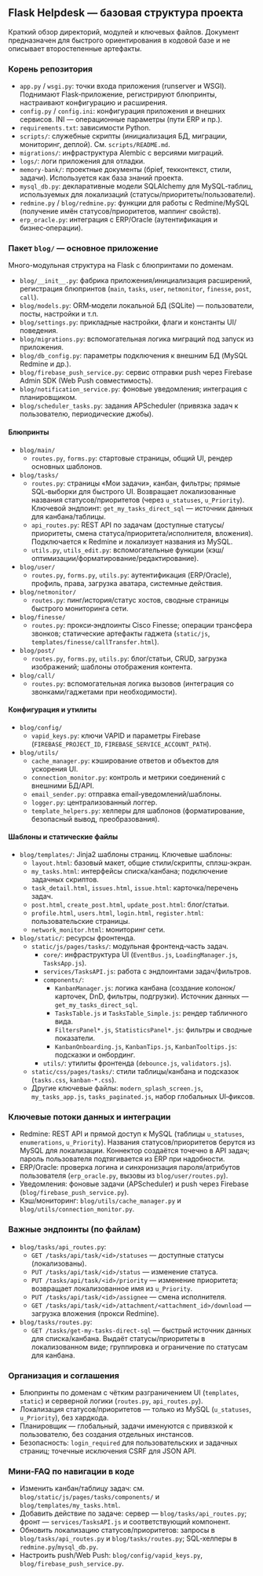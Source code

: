 ## Flask Helpdesk — базовая структура проекта

Краткий обзор директорий, модулей и ключевых файлов. Документ предназначен для быстрого ориентирования в кодовой базе и не описывает второстепенные артефакты.

### Корень репозитория
- `app.py` / `wsgi.py`: точки входа приложения (runserver и WSGI). Поднимают Flask‑приложение, регистрируют блюпринты, настраивают конфигурацию и расширения.
- `config.py` / `config.ini`: конфигурация приложения и внешних сервисов. INI — операционные параметры (пути ERP и пр.).
- `requirements.txt`: зависимости Python.
- `scripts/`: служебные скрипты (инициализация БД, миграции, мониторинг, деплой). См. `scripts/README.md`.
- `migrations/`: инфраструктура Alembic с версиями миграций.
- `logs/`: логи приложения для отладки.
- `memory-bank/`: проектные документы (брief, текконтекст, стили, задачи). Используется как база знаний проекта.
- `mysql_db.py`: декларативные модели SQLAlchemy для MySQL‑таблиц, используемых для локализаций (статусы/приоритеты/пользователи).
- `redmine.py` / `blog/redmine.py`: функции для работы с Redmine/MySQL (получение имён статусов/приоритетов, маппинг свойств).
- `erp_oracle.py`: интеграция с ERP/Oracle (аутентификация и бизнес‑операции).

### Пакет `blog/` — основное приложение
Много-модульная структура на Flask с блюпринтами по доменам.

- `blog/__init__.py`: фабрика приложения/инициализация расширений, регистрация блюпринтов (`main`, `tasks`, `user`, `netmonitor`, `finesse`, `post`, `call`).
- `blog/models.py`: ORM‑модели локальной БД (SQLite) — пользователи, посты, настройки и т.п.
- `blog/settings.py`: прикладные настройки, флаги и константы UI/поведения.
- `blog/migrations.py`: вспомогательная логика миграций под запуск из приложения.
- `blog/db_config.py`: параметры подключения к внешним БД (MySQL Redmine и др.).
- `blog/firebase_push_service.py`: сервис отправки push через Firebase Admin SDK (Web Push совместимость).
- `blog/notification_service.py`: фоновые уведомления; интеграция с планировщиком.
- `blog/scheduler_tasks.py`: задания APScheduler (привязка задач к пользователю, периодические джобы).

#### Блюпринты
- `blog/main/`
  - `routes.py`, `forms.py`: стартовые страницы, общий UI, рендер основных шаблонов.
- `blog/tasks/`
  - `routes.py`: страницы «Мои задачи», канбан, фильтры; прямые SQL‑выборки для быстрого UI. Возвращает локализованные названия статусов/приоритетов (через `u_statuses`, `u_Priority`). Ключевой эндпоинт: `get_my_tasks_direct_sql` — источник данных для канбана/таблицы.
  - `api_routes.py`: REST API по задачам (доступные статусы/приоритеты, смена статуса/приоритета/исполнителя, вложения). Подключается к Redmine и локализует названия из MySQL.
  - `utils.py`, `utils_edit.py`: вспомогательные функции (кэш/оптимизации/форматирование/редактирование).
- `blog/user/`
  - `routes.py`, `forms.py`, `utils.py`: аутентификация (ERP/Oracle), профиль, права, загрузка аватара, системные действия.
- `blog/netmonitor/`
  - `routes.py`: пинг/история/статус хостов, сводные страницы быстрого мониторинга сети.
- `blog/finesse/`
  - `routes.py`: прокси‑эндпоинты Cisco Finesse; операции трансфера звонков; статические артефакты гаджета (`static/js`, `templates/finesse/callTransfer.html`).
- `blog/post/`
  - `routes.py`, `forms.py`, `utils.py`: блог/статьи, CRUD, загрузка изображений; шаблоны отображения контента.
- `blog/call/`
  - `routes.py`: вспомогательная логика вызовов (интеграция со звонками/гаджетами при необходимости).

#### Конфигурация и утилиты
- `blog/config/`
  - `vapid_keys.py`: ключи VAPID и параметры Firebase (`FIREBASE_PROJECT_ID`, `FIREBASE_SERVICE_ACCOUNT_PATH`).
- `blog/utils/`
  - `cache_manager.py`: кэширование ответов и объектов для ускорения UI.
  - `connection_monitor.py`: контроль и метрики соединений с внешними БД/API.
  - `email_sender.py`: отправка email‑уведомлений/шаблоны.
  - `logger.py`: централизованный логгер.
  - `template_helpers.py`: хелперы для шаблонов (форматирование, безопасный вывод, преобразования).

#### Шаблоны и статические файлы
- `blog/templates/`: Jinja2 шаблоны страниц. Ключевые шаблоны:
  - `layout.html`: базовый макет, общие стили/скрипты, сплэш‑экран.
  - `my_tasks.html`: интерфейсы списка/канбана; подключение задачных скриптов.
  - `task_detail.html`, `issues.html`, `issue.html`: карточка/перечень задач.
  - `post.html`, `create_post.html`, `update_post.html`: блог/статьи.
  - `profile.html`, `users.html`, `login.html`, `register.html`: пользовательские страницы.
  - `network_monitor.html`: мониторинг сети.
- `blog/static/`: ресурсы фронтенда.
  - `static/js/pages/tasks/`: модульная фронтенд‑часть задач.
    - `core/`: инфраструктура UI (`EventBus.js`, `LoadingManager.js`, `TasksApp.js`).
    - `services/TasksAPI.js`: работа с эндпоинтами задач/фильтров.
    - `components/`:
      - `KanbanManager.js`: логика канбана (создание колонок/карточек, DnD, фильтры, подгрузки). Источник данных — `get_my_tasks_direct_sql`.
      - `TasksTable.js` и `TasksTable_Simple.js`: рендер табличного вида.
      - `FiltersPanel*.js`, `StatisticsPanel*.js`: фильтры и сводные показатели.
      - `KanbanOnboarding.js`, `KanbanTips.js`, `KanbanTooltips.js`: подсказки и онбординг.
    - `utils/`: утилиты фронтенда (`debounce.js`, `validators.js`).
  - `static/css/pages/tasks/`: стили таблицы/канбана и подсказок (`tasks.css`, `kanban-*.css`).
  - Другие ключевые файлы: `modern_splash_screen.js`, `my_tasks_app.js`, `tasks_paginated.js`, набор глобальных UI‑фиксов.

### Ключевые потоки данных и интеграции
- Redmine: REST API и прямой доступ к MySQL (таблицы `u_statuses`, `enumerations`, `u_Priority`). Названия статусов/приоритетов берутся из MySQL для локализации. Коннектор создаётся точечно в API задач; пароль пользователя подтягивается из ERP при надобности.
- ERP/Oracle: проверка логина и синхронизация пароля/атрибутов пользователя (`erp_oracle.py`, вызовы из `blog/user/routes.py`).
- Уведомления: фоновые задачи (APScheduler) и push через Firebase (`blog/firebase_push_service.py`).
- Кэш/мониторинг: `blog/utils/cache_manager.py` и `blog/utils/connection_monitor.py`.

### Важные эндпоинты (по файлам)
- `blog/tasks/api_routes.py`:
  - `GET /tasks/api/task/<id>/statuses` — доступные статусы (локализованы).
  - `PUT /tasks/api/task/<id>/status` — изменение статуса.
  - `PUT /tasks/api/task/<id>/priority` — изменение приоритета; возвращает локализованное имя из `u_Priority`.
  - `PUT /tasks/api/task/<id>/assignee` — смена исполнителя.
  - `GET /tasks/api/task/<id>/attachment/<attachment_id>/download` — загрузка вложения (прокси Redmine).
- `blog/tasks/routes.py`:
  - `GET /tasks/get-my-tasks-direct-sql` — быстрый источник данных для списка/канбана. Выдаёт статусы/приоритеты в локализованном виде; группировка и ограничение по статусам для канбана.

### Организация и соглашения
- Блюпринты по доменам с чётким разграничением UI (`templates`, `static`) и серверной логики (`routes.py`, `api_routes.py`).
- Локализация статусов/приоритетов — только из MySQL (`u_statuses`, `u_Priority`), без хардкода.
- Планировщик — глобальный, задачи именуются с привязкой к пользователю, без создания отдельных инстансов.
- Безопасность: `login_required` для пользовательских и задачных страниц; точечные исключения CSRF для JSON API.

### Мини‑FAQ по навигации в коде
- Изменить канбан/таблицу задач: см. `blog/static/js/pages/tasks/components/` и `blog/templates/my_tasks.html`.
- Добавить действие по задаче: сервер — `blog/tasks/api_routes.py`; фронт — `services/TasksAPI.js` и соответствующий компонент.
- Обновить локализацию статусов/приоритетов: запросы в `blog/tasks/api_routes.py` и `blog/tasks/routes.py`; SQL‑хелперы в `redmine.py`/`mysql_db.py`.
- Настроить push/Web Push: `blog/config/vapid_keys.py`, `blog/firebase_push_service.py`.
